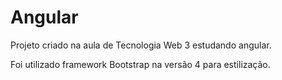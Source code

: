 # Angular
Projeto criado na aula de Tecnologia Web 3 estudando angular.

Foi utilizado framework Bootstrap na versão 4 para estilização.
